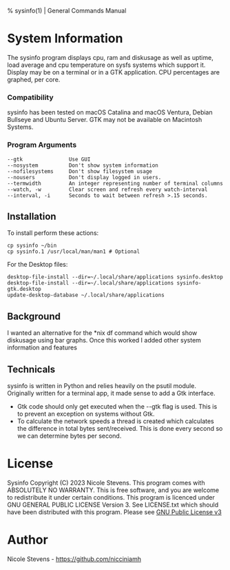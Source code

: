 % sysinfo(1) | General Commands Manual

# System Information
The sysinfo program displays cpu, ram and diskusage as well as uptime, load average and cpu temperature on sysfs systems which support it. Display may be on a terminal or in a GTK application. 
CPU percentages are graphed, per core. 

### Compatibility
sysinfo has been tested on macOS Catalina and macOS Ventura, Debian Bullseye and Ubuntu Server. GTK may not be available on Macintosh Systems. 

### Program Arguments
```
--gtk				Use GUI
--nosystem			Don't show system information
--nofilesystems		Don't show filesystem usage
--nousers			Don't display logged in users.
--termwidth			An integer representing number of terminal columns
--watch, -w			Clear screen and refresh every watch-interval
--interval, -i 		Seconds to wait between refresh >.15 seconds.
```

## Installation

To install perform these actions:

```
cp sysinfo ~/bin
cp sysinfo.1 /usr/local/man/man1 # Optional
```

For the Desktop files: 

```
desktop-file-install --dir=~/.local/share/applications sysinfo.desktop
desktop-file-install --dir=~/.local/share/applications sysinfo-gtk.desktop
update-desktop-database ~/.local/share/applications
```


## Background
I wanted an alternative for the *nix df command which would show diskusage using bar graphs. Once this worked I added other system information and features


## Technicals
sysinfo is written in Python and relies heavily on the psutil module. Originally written for a terminal app, it made sense to add a  Gtk interface.

* Gtk code should only get executed when the --gtk flag is used. This is to prevent an exception on systems without Gtk. 
* To calculate the network speeds a thread is created which calculates the difference in total bytes sent/received. This is done every second so we can determine bytes per second. 


# License
Sysinfo Copyright (C) 2023 Nicole Stevens. This program comes with ABSOLUTELY NO WARRANTY. This is
free software, and you are welcome to redistribute it under certain conditions. This program is
licenced under GNU GENERAL PUBLIC LICENSE Version 3. See LICENSE.txt which should have been
distributed with this program. Please see [GNU Public License v3](https://www.gnu.org/licenses/gpl-3.0.txt)

# Author
Nicole Stevens - https://github.com/nicciniamh

